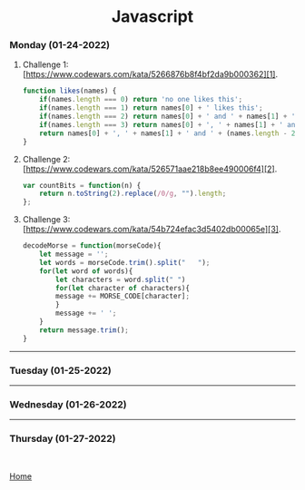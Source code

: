 <h1 align="center">Javascript</h1>

<strong><h3>Monday (01-24-2022)</h3></strong>

1. Challenge 1: [https://www.codewars.com/kata/5266876b8f4bf2da9b000362][1].

    ```javascript
    function likes(names) {
        if(names.length === 0) return 'no one likes this';
        if(names.length === 1) return names[0] + ' likes this';
        if(names.length === 2) return names[0] + ' and ' + names[1] + ' like this';
        if(names.length === 3) return names[0] + ', ' + names[1] + ' and ' + names[2] + ' like this';
        return names[0] + ', ' + names[1] + ' and ' + (names.length - 2) + ' others like this';
    }
    ```

2. Challenge 2: [https://www.codewars.com/kata/526571aae218b8ee490006f4][2].

    ``` javascript
    var countBits = function(n) {
        return n.toString(2).replace(/0/g, "").length;
    };
    ```

3. Challenge 3: [https://www.codewars.com/kata/54b724efac3d5402db00065e][3].

    ```javascript
    decodeMorse = function(morseCode){
        let message = '';
        let words = morseCode.trim().split("   ");
        for(let word of words){
            let characters = word.split(" ")
            for(let character of characters){
            message += MORSE_CODE[character];
            }
            message += ' ';
        }
        return message.trim();
    }
    ```

***

<strong><h3>Tuesday (01-25-2022)</h3></strong>


***

<strong><h3>Wednesday (01-26-2022)</h3></strong>


***

<strong><h3>Thursday (01-27-2022)</h3></strong>

<br>

[Home](../../README.md)

[1]: https://www.codewars.com/kata/5266876b8f4bf2da9b000362
[2]: https://www.codewars.com/kata/526571aae218b8ee490006f4
[3]: https://www.codewars.com/kata/54b724efac3d5402db00065e